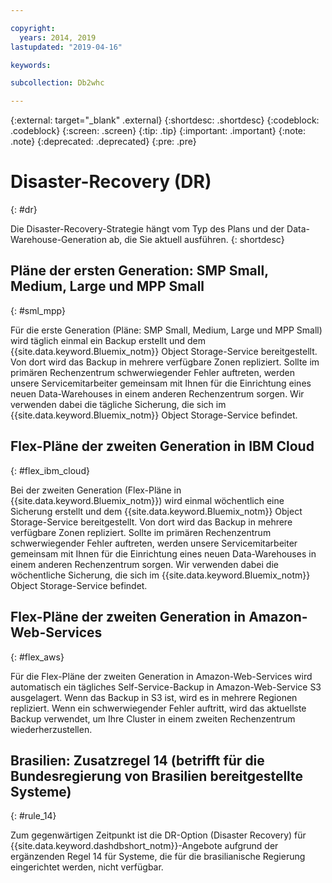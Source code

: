 ```yaml
---

copyright:
  years: 2014, 2019
lastupdated: "2019-04-16"

keywords:

subcollection: Db2whc

---
```


<!-- Attribute definitions --> 
{:external: target="_blank" .external}
{:shortdesc: .shortdesc}
{:codeblock: .codeblock}
{:screen: .screen}
{:tip: .tip}
{:important: .important}
{:note: .note}
{:deprecated: .deprecated}
{:pre: .pre}

# Disaster-Recovery (DR)
{: #dr}

<!-- If your data warehouse instance is deployed in a data center that suffers a significant data center outage with an expected downtime of more than 8 hours, you will be sent a request to allow service operators to fail over your instance to another data center before disaster recovery actions can begin.
{: shortdesc}

A Db2 backup of your database is done every day, except for the Flex plan where a Db2 backup is done every 7 days and a snapshot backup is done daily. Daily backups are stored in the IBM Cloud Object Storage service from which it is replicated to multiple availability zones. If something should happen to your primary data center, our service operators will work with you to stand up your recovered database in a secondary data center. -->

Die Disaster-Recovery-Strategie hängt vom Typ des Plans und der Data-Warehouse-Generation ab, die Sie aktuell ausführen.
{: shortdesc}

## Pläne der ersten Generation: SMP Small, Medium, Large und MPP Small
{: #sml_mpp}

Für die erste Generation (Pläne: SMP Small, Medium, Large und MPP Small) wird täglich einmal ein Backup erstellt und dem {{site.data.keyword.Bluemix_notm}} Object Storage-Service bereitgestellt. Von dort wird das Backup in mehrere verfügbare Zonen repliziert. Sollte im primären Rechenzentrum schwerwiegender Fehler auftreten, werden unsere Servicemitarbeiter gemeinsam mit Ihnen für die Einrichtung eines neuen Data-Warehouses in einem anderen Rechenzentrum sorgen. Wir verwenden dabei die tägliche Sicherung, die sich im {{site.data.keyword.Bluemix_notm}} Object Storage-Service befindet.

## Flex-Pläne der zweiten Generation in IBM Cloud
{: #flex_ibm_cloud}

Bei der zweiten Generation (Flex-Pläne in {{site.data.keyword.Bluemix_notm}}) wird einmal wöchentlich eine Sicherung erstellt und dem {{site.data.keyword.Bluemix_notm}} Object Storage-Service bereitgestellt. Von dort wird das Backup in mehrere verfügbare Zonen repliziert. Sollte im primären Rechenzentrum schwerwiegender Fehler auftreten, werden unsere Servicemitarbeiter gemeinsam mit Ihnen für die Einrichtung eines neuen Data-Warehouses in einem anderen Rechenzentrum sorgen. Wir verwenden dabei die wöchentliche Sicherung, die sich im {{site.data.keyword.Bluemix_notm}} Object Storage-Service befindet.

## Flex-Pläne der zweiten Generation in Amazon-Web-Services
{: #flex_aws}

Für die Flex-Pläne der zweiten Generation in Amazon-Web-Services wird automatisch ein tägliches Self-Service-Backup in Amazon-Web-Service S3 ausgelagert. Wenn das Backup in S3 ist, wird es in mehrere Regionen repliziert. Wenn ein schwerwiegender Fehler auftritt, wird das aktuellste Backup verwendet, um Ihre Cluster in einem zweiten Rechenzentrum wiederherzustellen.

## **Brasilien: Zusatzregel 14** (betrifft für die Bundesregierung von Brasilien bereitgestellte Systeme)
{: #rule_14}

Zum gegenwärtigen Zeitpunkt ist die DR-Option (Disaster Recovery) für {{site.data.keyword.dashdbshort_notm}}-Angebote aufgrund der ergänzenden Regel 14 für Systeme, die für die brasilianische Regierung eingerichtet werden, nicht verfügbar.


